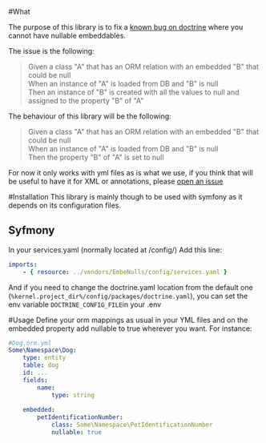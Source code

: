#What

The purpose of this library is to fix a [known bug on doctrine](https://github.com/doctrine/orm/issues/4568) where you cannot have nullable embeddables.

The issue is the following:

>  Given a class "A" that has an ORM relation with an embedded "B" that could be null  
  When an instance of "A" is loaded from DB and "B" is null   
  Then an instance of "B" is created with all the values to null and assigned to the property "B" of "A"
  
The behaviour of this library will be the following:   

>Given a class "A" that has an ORM relation with an embedded "B" that could be null  
  When an instance of "A" is loaded from DB and "B" is null   
  Then the property "B" of "A" is set to null


For now it only works with yml files as is what we use, if you think that will be useful to have it for XML or annotations, please [open an issue](https://github.com/monro93/doctrine-nullable-embeddables/issues/new)
  
 #Installation
 This library is mainly though to be used with symfony as it depends on its configuration files.
 ## Syfmony
In your services.yaml (normally located at /config/) Add this line:
```yaml
imports:
    - { resource: ../vendors/EmbeNulls/config/services.yaml }
```
And if you need to change the doctrine.yaml location from the default one (`%kernel.project_dir%/config/packages/doctrine.yaml`), you can set the env variable `DOCTRINE_CONFIG_FILE`in your .env

#Usage
Define your orm mappings as usual in your YML files and on the embedded property add nullable to true wherever you want.
For instance:
```yaml
#Dog.orm.yml
Some\Namespace\Dog:
    type: entity
    table: dog
    id: ...
    fields: 
        name:
            type: string
    
    embedded:
        petIdentificationNumber:
            class: Some\Namespace\PetIdentificationNumber
            nullable: true

```
